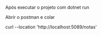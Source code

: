 Após executar o projeto com dotnet run

Abrir o postman e colar

curl --location 'http://localhost:5089/notas'
